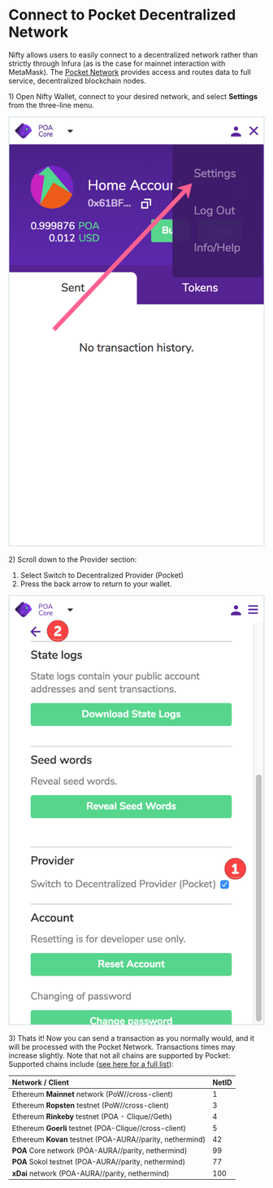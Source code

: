 # Connect to Pocket Decentralized Network

Nifty allows users to easily connect to a decentralized network rather than strictly through Infura \(as is the case for mainnet interaction with MetaMask\). The [Pocket Network](https://www.pokt.network/) provides access and routes data to full service, decentralized blockchain nodes.

1\) Open Nifty Wallet, connect to your desired network, and select **Settings** from the three-line menu.

![](../../.gitbook/assets/settings_1.png)

2\) Scroll down to the Provider section:

1. Select Switch to Decentralized Provider \(Pocket\)
2.  Press the back arrow to return to your wallet.

![](../../.gitbook/assets/settings_2.png)

3\) Thats it! Now you can send a transaction as you normally would, and it will be processed with the Pocket Network. Transactions times may increase slightly. Note that not all chains are supported by Pocket: Supported chains include \([see here for a full list](https://docs.pokt.network/docs/supported-networks)\):

| Network / Client | NetID |
| :--- | :--- |
| Ethereum **Mainnet** network \(PoW//cross-client\) | 1 |
| Ethereum **Ropsten** testnet \(PoW//cross-client\) | 3 |
| Ethereum **Rinkeby** testnet \(POA - Clique//Geth\) | 4 |
| Ethereum **Goerli** testnet \(POA-Clique//cross-client\) | 5 |
| Ethereum **Kovan** testnet \(POA-AURA//parity, nethermind\) | 42 |
| **POA** Core network \(POA-AURA//parity, nethermind\) | 99 |
| **POA** Sokol testnet \(POA-AURA//parity, nethermind\) | 77 |
| **xDai** network \(POA-AURA//parity, nethermind\) | 100 |

